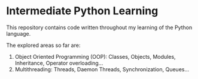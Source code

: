 # Intermediate Python Learning
This repository contains code written throughout my learning of the Python language.

The explored areas so far are:
1. Object Oriented Programming (OOP): Classes, Objects, Modules, Inheritance, Operator overloading...
2. Multithreading: Threads, Daemon Threads, Synchronization, Queues...
